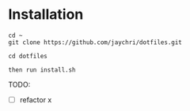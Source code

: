 # Installation
```
cd ~
git clone https://github.com/jaychri/dotfiles.git

cd dotfiles

then run install.sh
```

TODO:
- [ ] refactor x
